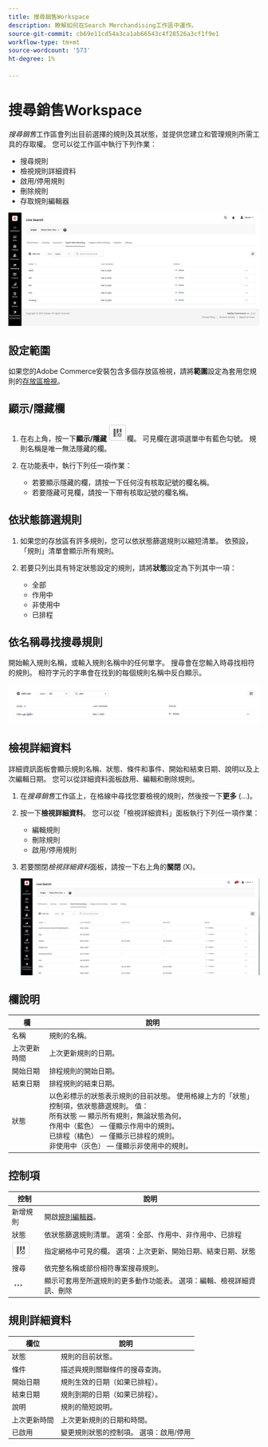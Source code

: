 ```yaml
---
title: 搜尋銷售Workspace
description: 瞭解如何在Search Merchandising工作區中運作。
source-git-commit: cb69e11cd54a3ca1ab66543c4f28526a3cf1f9e1
workflow-type: tm+mt
source-wordcount: '573'
ht-degree: 1%

---
```


# 搜尋銷售Workspace

*搜尋銷售*&#x200B;工作區會列出目前選擇的規則及其狀態，並提供您建立和管理規則所需工具的存取權。 您可以從工作區中執行下列作業：

* 搜尋規則
* 檢視規則詳細資料
* 啟用/停用規則
* 刪除規則
* 存取規則編輯器

![搜尋銷售Workspace](assets/rules-workspace.png)

## 設定範圍

如果您的Adobe Commerce安裝包含多個存放區檢視，請將&#x200B;**範圍**&#x200B;設定為套用您規則的[存放區檢視](https://experienceleague.adobe.com/docs/commerce-admin/start/setup/websites-stores-views.html#scope-settings)。

## 顯示/隱藏欄

1. 在右上角，按一下&#x200B;**顯示/隱藏** ![欄選擇器](assets/btn-show-hide-columns.png)欄。
可見欄在選項選單中有藍色勾號。 規則名稱是唯一無法隱藏的欄。

1. 在功能表中，執行下列任一項作業：

   * 若要顯示隱藏的欄，請按一下任何沒有核取記號的欄名稱。
   * 若要隱藏可見欄，請按一下帶有核取記號的欄名稱。

## 依狀態篩選規則

1. 如果您的存放區有許多規則，您可以依狀態篩選規則以縮短清單。 依預設，「規則」清單會顯示所有規則。

1. 若要只列出具有特定狀態設定的規則，請將&#x200B;**狀態**&#x200B;設定為下列其中一項：

   * 全部
   * 作用中
   * 非使用中
   * 已排程

## 依名稱尋找搜尋規則

開始輸入規則名稱，或輸入規則名稱中的任何單字。
搜尋會在您輸入時尋找相符的規則。 相符字元的字串會在找到的每個規則名稱中反白顯示。

![規則 — 依名稱尋找](assets/rules-workspace-search-name.png)

## 檢視詳細資料

詳細資訊面板會顯示規則名稱、狀態、條件和事件、開始和結束日期、說明以及上次編輯日期。 您可以從詳細資料面板啟用、編輯和刪除規則。

1. 在&#x200B;*搜尋銷售*&#x200B;工作區上，在格線中尋找您要檢視的規則，然後按一下&#x200B;**更多** (...)。
1. 按一下&#x200B;**檢視詳細資料**。
您可以從「檢視詳細資料」面板執行下列任一項作業：

   * 編輯規則
   * 刪除規則
   * 啟用/停用規則

1. 若要關閉&#x200B;*檢視詳細資料*&#x200B;面板，請按一下右上角的&#x200B;**關閉** (X)。

   ![規則 — 詳細資料](assets/rules-workspace-details.png)

## 欄說明

| 欄 | 說明 |
|--- |--- |
| 名稱 | 規則的名稱。 |
| 上次更新時間 | 上次更新規則的日期。 |
| 開始日期 | 排程規則的開始日期。 |
| 結束日期 | 排程規則的結束日期。 |
| 狀態 | 以色彩標示的狀態表示規則的目前狀態。 使用格線上方的「狀態」控制項，依狀態篩選規則。 值：<br />所有狀態 — 顯示所有規則，無論狀態為何。<br />作用中（藍色） — 僅顯示作用中的規則。<br />已排程（橘色） — 僅顯示已排程的規則。<br />非使用中（灰色） — 僅顯示非使用中的規則。 |

## 控制項

| 控制 | 說明 |
|--- |--- |
| 新增規則 | 開啟[規則編輯器](rules-add.md)。 |
| 狀態 | 依狀態篩選規則清單。 選項：全部、作用中、非作用中、已排程 |
| ![資料行選擇器](assets/btn-show-hide-columns.png) | 指定網格中可見的欄。 選項：上次更新、開始日期、結束日期、狀態 |
| 搜尋 | 依完整名稱或部份相符專案搜尋規則。 |
| ![更多選擇器](assets/btn-more.png) | 顯示可套用至所選規則的更多動作功能表。 選項：編輯、檢視詳細資訊、刪除 |

## 規則詳細資料

| 欄位 | 說明 |
|--- |--- |
| 狀態 | 規則的目前狀態。 |
| 條件 | 描述與規則關聯條件的搜尋查詢。 |
| 開始日期 | 規則生效的日期（如果已排程）。 |
| 結束日期 | 規則到期的日期（如果已排程）。 |
| 說明 | 規則的簡短說明。 |
| 上次更新時間 | 上次更新規則的日期和時間。 |
| 已啟用 | 變更規則狀態的控制項。 選項：啟用/停用 |
